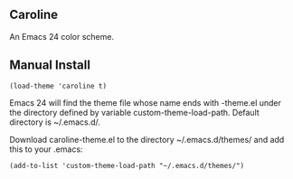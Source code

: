 ## Caroline

An Emacs 24 color scheme.

## Manual Install

```emacs-lisp
(load-theme 'caroline t)
```

Emacs 24 will find the theme file whose name ends with -theme.el under the directory defined by variable custom-theme-load-path. Default directory is ~/.emacs.d/.

Download caroline-theme.el to the directory ~/.emacs.d/themes/ and add this to your .emacs:

```emacs-lisp
(add-to-list 'custom-theme-load-path "~/.emacs.d/themes/")
```

